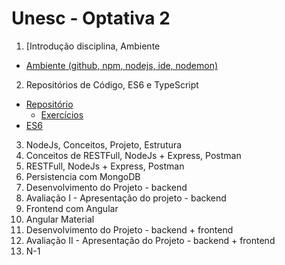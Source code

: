 # Unesc - Optativa 2
		
1. [Introdução disciplina, Ambiente
  * [Ambiente (github, npm, nodejs, ide, nodemon)](01-ambiente/01-ambiente-nodejs.md)
2. Repositórios de Código, ES6 e TypeScript
  * [Repositório](02-repositorio/repositorio.md)
    * [Exercícios](02-repositorio/exercicios.md)
  * [ES6](02-es6/es6.md)    
3. NodeJs, Conceitos, Projeto, Estrutura
4. Conceitos de RESTFull, NodeJs + Express, Postman
5. RESTFull, NodeJs + Express, Postman
6. Persistencia com MongoDB
7. Desenvolvimento do Projeto - backend
8. Avaliação I - Apresentação do projeto - backend
9. Frontend com Angular
10. Angular Material
11. Desenvolvimento do Projeto - backend + frontend
12. Avaliação II - Apresentação do Projeto - backend + frontend
13. N-1
